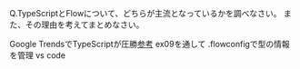 Q.TypeScriptとFlowについて、どちらが主流となっているかを調べなさい。 また、その理由を考えてまとめなさい。

Google TrendsでTypeScriptが圧勝[参考](https://trends.google.co.jp/trends/explore?date=2012-06-01%202019-07-01&q=TypeScript,FlowType,Flow-type)
ex09を通して
.flowconfigで型の情報を管理
vs code